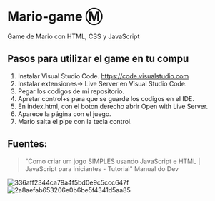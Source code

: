 # Mario-game :m:

Game de Mario con HTML, CSS y JavaScript

## Pasos para utilizar el game en tu compu

1. Instalar Visual Studio Code.
https://code.visualstudio.com
2. Instalar extensiones-> Live Server en Visual Studio Code.
3. Pegar los codigos de mi repositorio.
4. Apretar control+s para que se guarde los codigos en el IDE.
5. En index.html, con el boton derecho abrir Open with Live Server.
6. Aparece la página con el juego.
7. Mario salta el pipe con la tecla control.

## Fuentes:
> "Como criar um jogo SIMPLES usando JavaScript e HTML | JavaScript para iniciantes - Tutorial" Manual do Dev

![336aff2344ca79a4f5bd0e9c5ccc647f](https://user-images.githubusercontent.com/92184167/181026812-81ff6707-39ee-456b-8730-98170014ad73.jpg)
![2a8aefab653206e0b6be5f4341d5aa85](https://user-images.githubusercontent.com/92184167/181026828-5b153789-cb44-4ef2-8558-6405e3e258e9.jpg)
